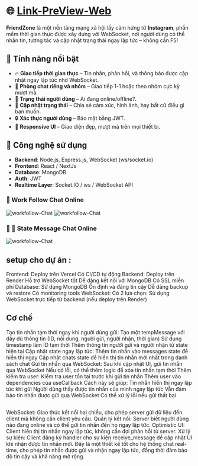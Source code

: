 # 🌐 [Link-PreView-Web](https://anhtuandev.id.vn/)

**FriendZone** là một nền tảng mạng xã hội lấy cảm hứng từ **Instagram**, phần mềm thời gian thực được xây dựng với WebSocket, nơi người dùng có thể nhắn tin, tương tác và cập nhật trạng thái ngay lập tức – không cần F5!

## 🚀 Tính năng nổi bật

- 🔥 **Giao tiếp thời gian thực** – Tin nhắn, phản hồi, và thông báo được cập nhật ngay lập tức nhờ WebSocket.
- 👥 **Phòng chat riêng và nhóm** – Giao tiếp 1-1 hoặc theo nhóm cực kỳ mượt mà.
- 📡 **Trạng thái người dùng** – Ai đang online/offline?.
- 📝 **Cập nhật trạng thái** – Chia sẻ cảm xúc, hình ảnh, hay bất cứ điều gì bạn muốn.
- 🔒 **Xác thực người dùng** – Bảo mật bằng JWT.
- 📱 **Responsive UI** – Giao diện đẹp, mượt mà trên mọi thiết bị.

## 🧱 Công nghệ sử dụng

- **Backend**: Node.js, Express.js, WebSocket (ws/socket.io)
- **Frontend**: React / NextJs
- **Database**: MongoDB 
- **Auth**: JWT 
- **Realtime Layer**: Socket.IO / ws / WebSocket API

### 🚀 Work Follow Chat Online
![workfollow-Chat](https://github.com/user-attachments/assets/9dbb4cc1-0bde-463e-97c5-f9b32ab46fa0)
![workfollow-Chat](https://github.com/user-attachments/assets/e1d02694-4fde-4e6b-bf35-c291943c1e63)

### 🚀 📝 State Message Chat Online
![workfollow-Chat](https://github.com/user-attachments/assets/c97715b3-7fc4-4d6e-a249-cc71f7a6d852)

## setup cho dự án :
Frontend: Deploy trên Vercel
Có CI/CD tự động
Backend: Deploy trên Render
Hỗ trợ WebSocket tốt
Dễ dàng kết nối với MongoDB
Có SSL miễn phí
Database: Sử dụng MongoDB
Ổn định và đáng tin cậy
Dễ dàng backup và restore
Có monitoring tools
WebSocket: Có 2 lựa chọn:
Sử dụng WebSocket trực tiếp từ backend (nếu deploy trên Render)

## Cơ chế
Tạo tin nhắn tạm thời ngay khi người dùng gửi:
Tạo một tempMessage với đầy đủ thông tin (ID, nội dung, người gửi, người nhận, thời gian)
Sử dụng timestamp làm ID tạm thời
Thêm thông tin người gửi và người nhận từ state hiện tại
Cập nhật state ngay lập tức:
Thêm tin nhắn vào messages state để hiển thị ngay
Cập nhật chats state để hiển thị tin nhắn mới nhất trong danh sách chat
Gửi tin nhắn qua WebSocket:
Sau khi cập nhật UI, gửi tin nhắn qua WebSocket
Nếu có lỗi, có thể thêm logic để xóa tin nhắn tạm thời
Thêm kiểm tra user:
Kiểm tra user tồn tại trước khi gửi tin nhắn
Thêm user vào dependencies của useCallback
Cách này sẽ giúp:
Tin nhắn hiển thị ngay lập tức khi gửi
Người dùng thấy được tin nhắn của mình ngay lập tức
Vẫn đảm bảo tin nhắn được gửi qua WebSocket
Có thể xử lý lỗi nếu gửi thất bại

## 
WebSocket: Giao thức kết nối hai chiều, cho phép server gửi dữ liệu đến client mà không cần client yêu cầu.
Quản lý kết nối: Server biết người dùng nào đang online và có thể gửi tin nhắn đến họ ngay lập tức.
Optimistic UI: Client hiển thị tin nhắn ngay lập tức, không cần đợi phản hồi từ server.
Xử lý sự kiện: Client đăng ký handler cho sự kiện receive_message để cập nhật UI khi nhận được tin nhắn mới.
Đây là một thiết kế tốt cho hệ thống chat real-time, cho phép tin nhắn được gửi và nhận ngay lập tức, đồng thời đảm bảo độ tin cậy và khả năng mở rộng.
